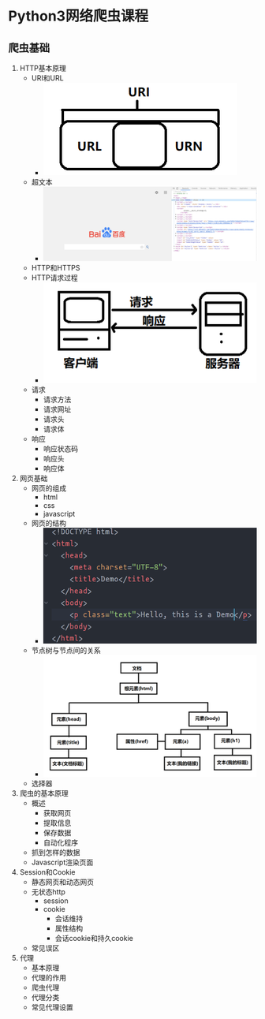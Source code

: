 # Python3网络爬虫课程
## 爬虫基础
1. HTTP基本原理
    + URI和URL
      - ![](https://raw.githubusercontent.com/mensylisir/PythonWebSpider/master/image/2.1.1_URI_URL_2.PNG)
    + 超文本
      - ![](https://raw.githubusercontent.com/mensylisir/PythonWebSpider/master/image/2.1.2_HyperText.PNG)
    + HTTP和HTTPS
    + HTTP请求过程
      - ![](https://raw.githubusercontent.com/mensylisir/PythonWebSpider/master/image/2.1.4_client_server.png)
    + 请求
      - 请求方法
      - 请求网址
      - 请求头
      - 请求体
    + 响应
      - 响应状态码
      - 响应头
      - 响应体
2. 网页基础
    + 网页的组成
      - html
      - css
      - javascript
    + 网页的结构
      - ![](https://raw.githubusercontent.com/mensylisir/PythonWebSpider/master/image/2.2.2_%E7%BD%91%E9%A1%B5%E7%9A%84%E7%BB%93%E6%9E%84.PNG)
    + 节点树与节点间的关系
      - ![](https://raw.githubusercontent.com/mensylisir/PythonWebSpider/master/image/2.2.3_node.png)
    + 选择器
3. 爬虫的基本原理
    + 概述
      - 获取网页
      - 提取信息
      - 保存数据
      - 自动化程序
    + 抓到怎样的数据
    + Javascript渲染页面
4. Session和Cookie
    + 静态网页和动态网页
    + 无状态http
      - session
      - cookie
        + 会话维持
        + 属性结构
        + 会话cookie和持久cookie
    + 常见误区
5. 代理
    + 基本原理
    + 代理的作用
    + 爬虫代理
    + 代理分类
    + 常见代理设置
